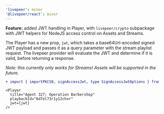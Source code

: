 ```yaml
---
'livepeer': minor
'@livepeer/react': minor
---
```


**Feature:** added JWT handling in Player, with `livepeer/crypto` subpackage with JWT helpers for NodeJS access control on Assets and Streams.

The Player has a new prop, `jwt`, which takes a base64Url-encoded signed JWT payload and passes it as a query parameter with the stream playlist request. The livepeer provider will evaluate the JWT and determine if it is valid, before returning a response.

_Note: this currently only works for Streams! Assets will be supported in the future._

```diff
+ import { importPKCS8, signAccessJwt, type SignAccessJwtOptions } from 'livepeer';
```

```tsx
<Player
  title="Agent 327: Operation Barbershop"
  playbackId="6d7el73r1y12chxr"
  jwt={jwt}
/>
```
